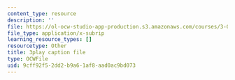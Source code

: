 ```yaml
---
content_type: resource
description: ''
file: https://ol-ocw-studio-app-production.s3.amazonaws.com/courses/3-091sc-introduction-to-solid-state-chemistry-fall-2010/9cff92f52dd2b9a61af8aad0ac9bd073_540Sggsblbg.srt
file_type: application/x-subrip
learning_resource_types: []
resourcetype: Other
title: 3play caption file
type: OCWFile
uid: 9cff92f5-2dd2-b9a6-1af8-aad0ac9bd073
---
```

